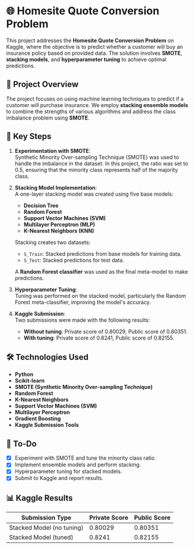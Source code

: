 # 🌐 Homesite Quote Conversion Problem

This project addresses the **Homesite Quote Conversion Problem** on Kaggle, where the objective is to predict whether a customer will buy an insurance policy based on provided data. The solution involves **SMOTE**, **stacking models**, and **hyperparameter tuning** to achieve optimal predictions.

## 🚀 Project Overview

The project focuses on using machine learning techniques to predict if a customer will purchase insurance. We employ **stacking ensemble models** to combine the strengths of various algorithms and address the class imbalance problem using **SMOTE**.

## 🔨 Key Steps

1. **Experimentation with SMOTE**:  
   Synthetic Minority Over-sampling Technique (SMOTE) was used to handle the imbalance in the dataset. In this project, the ratio was set to 0.5, ensuring that the minority class represents half of the majority class.

2. **Stacking Model Implementation**:  
   A one-layer stacking model was created using five base models:
   - **Decision Tree**
   - **Random Forest**
   - **Support Vector Machines (SVM)**
   - **Multilayer Perceptron (MLP)**
   - **K-Nearest Neighbors (KNN)**

   Stacking creates two datasets:
   - `S_Train`: Stacked predictions from base models for training data.
   - `S_Test`: Stacked predictions for test data.

   A **Random Forest classifier** was used as the final meta-model to make predictions.

3. **Hyperparameter Tuning**:  
   Tuning was performed on the stacked model, particularly the Random Forest meta-classifier, improving the model's accuracy.

4. **Kaggle Submission**:  
   Two submissions were made with the following results:
   - **Without tuning**: Private score of 0.80029, Public score of 0.80351.
   - **With tuning**: Private score of 0.8241, Public score of 0.82155.

## 🛠️ Technologies Used

- **Python**
- **Scikit-learn**
- **SMOTE (Synthetic Minority Over-sampling Technique)**
- **Random Forest**
- **K-Nearest Neighbors**
- **Support Vector Machines (SVM)**
- **Multilayer Perceptron**
- **Gradient Boosting**
- **Kaggle Submission Tools**

## 📝 To-Do

- [x] Experiment with SMOTE and tune the minority class ratio.
- [x] Implement ensemble models and perform stacking.
- [x] Hyperparameter tuning for stacked models.
- [x] Submit to Kaggle and report results.

## 📊 Kaggle Results

| Submission Type         | Private Score | Public Score |
|-------------------------|---------------|--------------|
| Stacked Model (no tuning)| 0.80029       | 0.80351      |
| Stacked Model (tuned)    | 0.8241        | 0.82155      |

